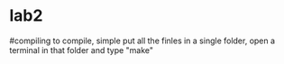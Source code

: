 # lab2
#compiling
to compile, simple put all the finles in a single folder, open a terminal in that folder and type "make"
